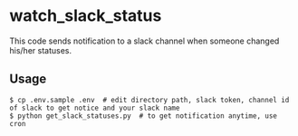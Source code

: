 # watch_slack_status
This code sends notification to a slack channel when someone changed his/her statuses.

## Usage
```
$ cp .env.sample .env  # edit directory path, slack token, channel id of slack to get notice and your slack name
$ python get_slack_statuses.py  # to get notification anytime, use cron
```
